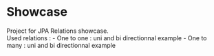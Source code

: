 # Showcase
  Project for JPA Relations showcase.
  <br>
  Used relations : 
    - One to one : uni and bi directionnal example
    - One to many : uni and bi directionnal example
